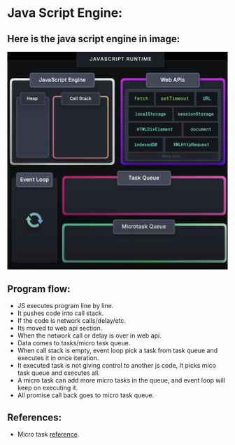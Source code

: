 # Java Script  Engine:

## Here is the java script engine in image:
![js_engine](/docs/images/JS_Engine.png)

## Program flow:
* JS executes program line by line.
* It pushes code into call stack.
* If the code is network calls/delay/etc.
* Its moved to web api section.
* When the network call or delay is over in web api.
* Data comes to tasks/micro task queue.
* When call stack is empty, event loop pick a task from task queue and executes it in once iteration.
* It executed task is not giving control to another js code, It picks mico task queue and executes all.
* A micro task can add more micro tasks in the queue, and event loop will keep on executing it.
* All promise call back goes to micro task queue.

## References:
* Micro task [reference](https://developer.mozilla.org/en-US/docs/Web/API/HTML_DOM_API/Microtask_guide#microtasks).